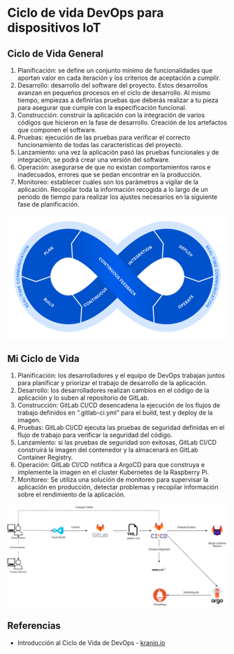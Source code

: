 # Ciclo de vida DevOps para dispositivos IoT
## Ciclo de Vida General
1. Planificación: se define un conjunto mínimo de funcionalidades que aportan valor en cada iteración y los criterios de aceptación a cumplir.
2. Desarrollo: desarrollo del software del proyecto. Estos desarrollos avanzan en pequeños procesos en el ciclo de desarrollo. Al mismo tiempo, empiezas a definirlas pruebas que deberás realizar a tu pieza para asegurar que cumple con la especificación funcional.
3. Construcción: construir la aplicación con la integración de varios códigos que hicieron en la fase de desarrollo. Creación de los artefactos que componen el software.
4. Pruebas: ejecución de las pruebas para verificar el correcto funcionamiento de todas las características del proyecto.
5. Lanzamiento: una vez la aplicación pasó las pruebas funcionales y de integración, se podrá crear una versión del software.
6. Operación: asegurarse de que no existan comportamientos raros e inadecuados, errores que se pedan encontrar en la producción.
7. Monitoreo: establecer cuáles son los parámetros a vigilar de la aplicación. Recopilar toda la información recogida a lo largo de un periodo de tiempo para realizar los ajustes necesarios en la siguiente fase de planificación.

<img src="https://github.com/sfl0r3nz05/SecDelivAutoIoT/blob/master/docs/images/Ciclo%20de%20Vida%20DevOps.png">

## Mi Ciclo de Vida
1. Planificación: los desarrolladores y el equipo de DevOps trabajan juntos para planificar y priorizar el trabajo de desarrollo de la aplicación.
2. Desarrollo: los desarrolladores realizan cambios en el código de la aplicación y lo suben al repositorio de GitLab.
3. Construcción: GitLab CI/CD desencadena la ejecución de los flujos de trabajo definidos en “.gitlab-ci.yml” para el build, test y deploy de la imagen.
4. Pruebas: GitLab CI/CD ejecuta las pruebas de seguridad definidas en el flujo de trabajo para verificar la seguridad del código.
5. Lanzamiento: si las pruebas de seguridad son exitosas, GitLab CI/CD construirá la imagen del contenedor y la almacenará en GitLab Container Registry.
6. Operación: GitLab CI/CD notifica a ArgoCD para que construya e implemente la imagen en el cluster Kubernetes de la Raspberry Pi.
7. Monitoreo: Se utiliza una solución de monitoreo para supervisar la aplicación en producción, detectar problemas y recopilar información sobre el rendimiento de la aplicación.

<img src="https://github.com/sfl0r3nz05/SecDelivAutoIoT/blob/master/docs/images/Ciclo%20de%20Vida%20DevOps%20IoT.png">

## Referencias
- Introducción al Ciclo de Vida de DevOps - [kranio.io](https://www.kranio.io/blog/introduccion-al-ciclo-de-vida-de-devops)
